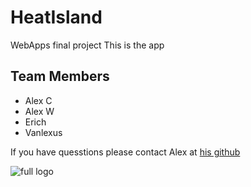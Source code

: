 # HeatIsland
WebApps final project
This is the app


## Team Members
* Alex C
* Alex W
* Erich
* Vanlexus

If you have quesstions please contact Alex at [his github](https://github.com/Alex-Carter01)

![full logo](https://drive.google.com/file/d/0B5_BsiVmj3-pVkVZLWJhaUdoZ1k/view?usp=sharing)
